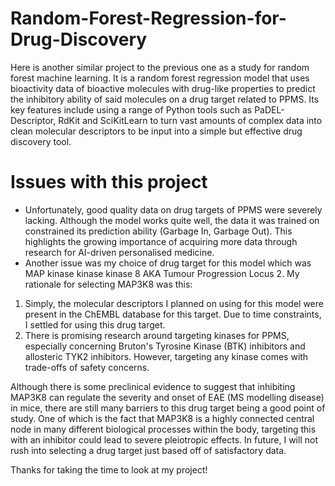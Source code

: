 # Random-Forest-Regression-for-Drug-Discovery
Here is another similar project to the previous one as a study for random forest machine learning. It is a random forest regression model that uses bioactivity data of bioactive molecules with drug-like properties to predict the inhibitory ability of said molecules on a drug target related to PPMS. 
Its key features include using a range of Python tools such as PaDEL-Descriptor, RdKit and SciKitLearn to turn vast amounts of complex data into clean molecular descriptors to be input into a simple but effective drug discovery tool.
# Issues with this project
- Unfortunately, good quality data on drug targets of PPMS were severely lacking. Although the model works quite well, the data it was trained on constrained its prediction ability (Garbage In, Garbage Out). This highlights the growing importance of acquiring more data through research for AI-driven personalised medicine.
- Another issue was my choice of drug target for this model which was MAP kinase kinase kinase 8 AKA Tumour Progression Locus 2. My rationale for selecting MAP3K8 was this:
1. Simply, the molecular descriptors I planned on using for this model were present in the ChEMBL database for this target. Due to time constraints, I settled for using this drug target.
2. There is promising research around targeting kinases for PPMS, especially concerning Bruton's Tyrosine Kinase (BTK) inhibitors and allosteric TYK2 inhibitors. However, targeting any kinase comes with trade-offs of safety concerns. 

Although there is some preclinical evidence to suggest that inhibiting MAP3K8 can regulate the severity and onset of EAE (MS modelling disease) in mice, there are still many barriers to this drug target being a good point of study. One of which is the fact that MAP3K8 is a highly connected central node in many different biological processes within the body, targeting this with an inhibitor could lead to severe pleiotropic effects. In future, I will not rush into selecting a drug target just based off of satisfactory data. 

Thanks for taking the time to look at my project!
